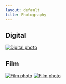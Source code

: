 ```yaml
---
layout: default
title: Photography
---
```


## Digital

<div class="gallery">
  <a href="#img1"><img src="{{ '/assets/images/door1-thumbnail.jpg' | relative_url }}" alt="Digital photo"></a>
</div>

<div id="img1" class="modal">
  <a href="#_"><img src="{{ '/assets/images/door1.jpg' | relative_url }}" alt=""></a>
</div>

## Film

<div class="gallery">
  <a href="#img2"><img src="{{ '/assets/images/pipe1-thumbnail.png' | relative_url }}" alt="Film photo"></a>
  <a href="#img3"><img src="{{ '/assets/images/law-school-thumbnail.png' | relative_url }}" alt="Film photo"></a>
</div>

<div id="img2" class="modal">
  <a href="#_"><img src="{{ '/assets/images/pipe1.jpg' | relative_url }}" alt=""></a>
</div>

<div id="img3" class="modal">
  <a href="#_"><img src="{{ '/assets/images/law-school.jpg' | relative_url }}" alt=""></a>
</div>

